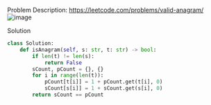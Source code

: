 Problem Description: https://leetcode.com/problems/valid-anagram/
![image](https://user-images.githubusercontent.com/11685096/152212562-bfb9ecb9-2e11-4189-96f3-fa6d6545a7c9.png)

Solution
```python
class Solution:
    def isAnagram(self, s: str, t: str) -> bool:
        if len(t) != len(s):
            return False
        sCount, pCount = {}, {}
        for i in range(len(t)):
            pCount[t[i]] = 1 + pCount.get(t[i], 0)
            sCount[s[i]] = 1 + sCount.get(s[i], 0)
        return sCount == pCount
```
